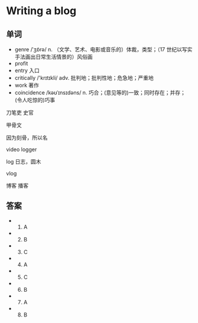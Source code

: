 # Writing a blog

## 单词
- genre /ˈʒɒ̃rə/ n. （文学、艺术、电影或音乐的）体裁，类型；（17 世纪以写实手法画出日常生活情景的）风俗画
- profit
- entry 入口
- critically /'krɪtɪkli/ adv. 批判地；批判性地；危急地；严重地
- work 著作
- coincidence /kəʊˈɪnsɪdəns/ n. 巧合；(意见等的)一致；同时存在；并存；(令人吃惊的)巧事

刀笔吏 史官

甲骨文

因为刻骨，所以名

video logger

log 日志，圆木

vlog

博客
播客

## 答案
- 1. A
- 2. B
- 3. C
- 4. A
- 5. C
- 6. B
- 7. A
- 8. B
